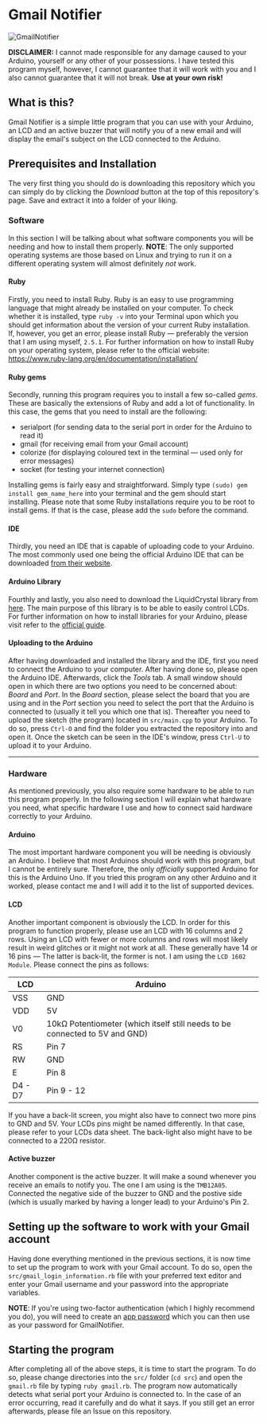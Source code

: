 # Gmail Notifier
![GmailNotifier](https://i.imgur.com/lNnF3K0.jpg)

__DISCLAIMER:__ I cannot made responsible for any damage caused to your Arduino, yourself or any other of your possessions. I have tested this program myself, however, I cannot guarantee that it will work with you and I also cannot guarantee that it will not break. __Use at your own risk!__

## What is this?
Gmail Notifier is a simple little program that you can use with your Arduino, an LCD and an active buzzer that will notify you of a new email and will display the email's subject on the LCD connected to the Arduino.

## Prerequisites and Installation
The very first thing you should do is downloading this repository which you can simply do by clicking the _Download_ button at the top of this repository's page. Save and extract it into a folder of your liking.

### Software
In this section I will be talking about what software components you will be needing and how to install them properly.
__NOTE__: The only supported operating systems are those based on Linux and trying to run it on a different operating system will almost definitely _not_ work.

#### Ruby
Firstly, you need to install Ruby. Ruby is an easy to use programming language that might already be installed on your computer. To check whether it is installed, type `ruby -v` into your Terminal upon which you should get information about the version of your current Ruby installation.
<br>
If, however, you get an error, please install Ruby — preferably the version that I am using myself, `2.5.1`. For further information on how to install Ruby on your operating system, please refer to the official website: https://www.ruby-lang.org/en/documentation/installation/

#### Ruby gems
Secondly, running this program requires you to install a few so-called _gems_. These are basically the extensions of Ruby and add a lot of functionality. In this case, the gems that you need to install are the following:
* serialport (for sending data to the serial port in order for the Arduino to read it)
* gmail (for receiving email from your Gmail account)
* colorize (for displaying coloured text in the terminal — used only for error messages)
* socket (for testing your internet connection)

Installing gems is fairly easy and straightforward. Simply type `(sudo) gem install gem_name_here` into your terminal and the gem should start installing. Please note that some Ruby installations require you to be root to install gems. If that is the case, please add the `sudo` before the command.

#### IDE
Thirdly, you need an IDE that is capable of uploading code to your Arduino. The most commonly used one being the official Arduino IDE that can be downloaded [from their website](https://www.arduino.cc/en/Main/Software). 

#### Arduino Library
Fourthly and lastly, you also need to download the LiquidCrystal library from [here](https://github.com/arduino-libraries/LiquidCrystal). The main purpose of this library is to be able to easily control LCDs.
For further information on how to install libraries for your Arduino, please visit refer to the [official guide](https://www.arduino.cc/en/Guide/Libraries).

#### Uploading to the Arduino
After having downloaded and installed the library and the IDE, first you need to connect the Arduino to your computer. After having done so, please open the Arduino IDE. Afterwards, click the _Tools_ tab. A small window should open in which there are two options you need to be concerned about: _Board_ and _Port_. In the _Board_ section, please select the board that you are using and in the _Port_ section you need to select the port that the Arduino is connected to (usually it tell you which one that is).
Thereafter you need to upload the sketch (the program) located in `src/main.cpp` to your Arduino. To do so, press `Ctrl-O` and find the folder you extracted the repository into and open it. Once the sketch can be seen in the IDE's window, press `Ctrl-U` to upload it to your Arduino.


-----

### Hardware
As mentioned previously, you also require some hardware to be able to run this program properly. In the following section I will explain what hardware you need, what specific hardware I use and how to connect said hardware correctly to your Arduino.

#### Arduino
The most important hardware component you will be needing is obviously an Arduino. I believe that most Arduinos should work with this program, but I cannot be entirely sure. Therefore, the only _officially_ supported Arduino for this is the Arduino Uno. If you tried this program on any other Arduino and it worked, please contact me and I will add it to the list of supported devices.

#### LCD
Another important component is obviously the LCD. In order for this program to function properly, please use an LCD with 16 columns and 2 rows. Using an LCD with fewer or more columns and rows will most likely result in weird glitches or it might not work at all.
These generally have 14 or 16 pins — The latter is back-lit, the former is not. I am using the `LCD 1602 Module`.
Please connect the pins as follows:

|LCD|Arduino|
|------|-------|
VSS    |GND
VDD    |5V
V0     |10kΩ Potentiometer (which itself still needs to be connected to 5V and GND)
RS     |Pin 7
RW     |GND
E      |Pin 8
D4 - D7|Pin 9 - 12

If you have a back-lit screen, you might also have to connect two more pins to GND and 5V. Your LCDs pins might be named differently. In that case, please refer to your LCDs data sheet. The back-light also might have to be connected to a 220Ω resistor.

#### Active buzzer
Another component is the active buzzer. It will make a sound whenever you receive an emails to notify you. The one I am using is the `TMB12A05`. Connected the negative side of the buzzer to GND and the postive side (which is usually marked by having a longer lead) to your Arduino's Pin 2.

## Setting up the software to work with your Gmail account
Having done everything mentioned in the previous sections, it is now time to set up the program to work with your Gmail account. To do so, open the `src/gmail_login_information.rb` file with your preferred text editor and enter your Gmail username and your password into the appropriate variables.

__NOTE__: If you're using two-factor authentication (which I highly recommend you do), you will need to create an [app password](https://support.google.com/accounts/answer/185833?hl=en) which you can then use as your password for GmailNotifier.

## Starting the program
After completing all of the above steps, it is time to start the program. To do so, please change directories into the `src/` folder (`cd src`) and open the `gmail.rb` file by typing `ruby gmail.rb`. The program now automatically detects what serial port your Arduino is connected to. In the case of an error occurring, read it carefully and do what it says. If you still get an error afterwards, please file an Issue on this repository.

